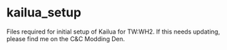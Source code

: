 # kailua_setup
Files required for initial setup of Kailua for TW:WH2. If this needs updating, please find me on the C&amp;C Modding Den.
